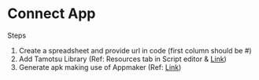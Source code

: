 # Connect App

Steps

1. Create a spreadsheet and provide url in code (first column should be #)
2. Add Tamotsu Library (Ref: Resources tab in Script editor & [Link](https://github.com/itmammoth/Tamotsu))
3. Generate apk making use of Appmaker (Ref: [Link](https://appmaker.xyz/webapp/))
